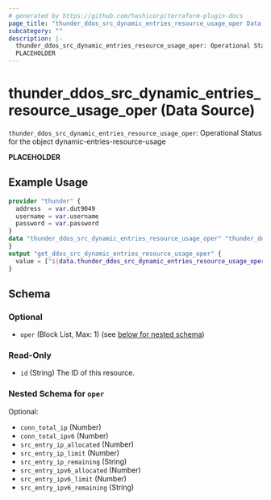 ```yaml
---
# generated by https://github.com/hashicorp/terraform-plugin-docs
page_title: "thunder_ddos_src_dynamic_entries_resource_usage_oper Data Source - terraform-provider-thunder"
subcategory: ""
description: |-
  thunder_ddos_src_dynamic_entries_resource_usage_oper: Operational Status for the object dynamic-entries-resource-usage
  PLACEHOLDER
---
```


# thunder_ddos_src_dynamic_entries_resource_usage_oper (Data Source)

`thunder_ddos_src_dynamic_entries_resource_usage_oper`: Operational Status for the object dynamic-entries-resource-usage

__PLACEHOLDER__

## Example Usage

```terraform
provider "thunder" {
  address  = var.dut9049
  username = var.username
  password = var.password
}
data "thunder_ddos_src_dynamic_entries_resource_usage_oper" "thunder_ddos_src_dynamic_entries_resource_usage_oper" {
}
output "get_ddos_src_dynamic_entries_resource_usage_oper" {
  value = ["${data.thunder_ddos_src_dynamic_entries_resource_usage_oper.thunder_ddos_src_dynamic_entries_resource_usage_oper}"]
}
```

<!-- schema generated by tfplugindocs -->
## Schema

### Optional

- `oper` (Block List, Max: 1) (see [below for nested schema](#nestedblock--oper))

### Read-Only

- `id` (String) The ID of this resource.

<a id="nestedblock--oper"></a>
### Nested Schema for `oper`

Optional:

- `conn_total_ip` (Number)
- `conn_total_ipv6` (Number)
- `src_entry_ip_allocated` (Number)
- `src_entry_ip_limit` (Number)
- `src_entry_ip_remaining` (String)
- `src_entry_ipv6_allocated` (Number)
- `src_entry_ipv6_limit` (Number)
- `src_entry_ipv6_remaining` (String)


